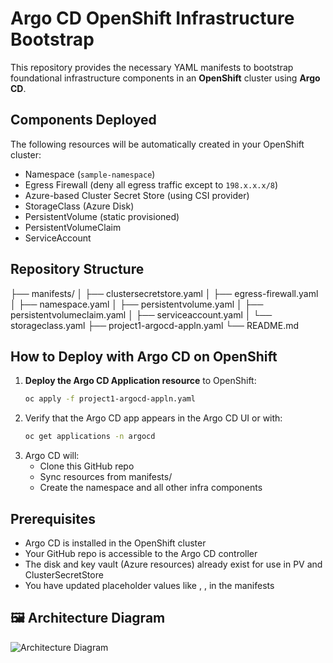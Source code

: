 # Argo CD OpenShift Infrastructure Bootstrap

This repository provides the necessary YAML manifests to bootstrap foundational infrastructure components in an **OpenShift** cluster using **Argo CD**.

## Components Deployed

The following resources will be automatically created in your OpenShift cluster:

- Namespace (`sample-namespace`)
- Egress Firewall (deny all egress traffic except to `198.x.x.x/8`)
- Azure-based Cluster Secret Store (using CSI provider)
- StorageClass (Azure Disk)
- PersistentVolume (static provisioned)
- PersistentVolumeClaim
- ServiceAccount

## Repository Structure
 ├── manifests/ │ ├── clustersecretstore.yaml │ ├── egress-firewall.yaml │ ├── namespace.yaml │ ├── persistentvolume.yaml │ ├── persistentvolumeclaim.yaml │ ├── serviceaccount.yaml │ └── storageclass.yaml ├── project1-argocd-appln.yaml └── README.md

 
## How to Deploy with Argo CD on OpenShift

1. **Deploy the Argo CD Application resource** to OpenShift:
   ```bash
   oc apply -f project1-argocd-appln.yaml
   
2. Verify that the Argo CD app appears in the Argo CD UI or with:
   ```bash
   oc get applications -n argocd

3. Argo CD will:
   - Clone this GitHub repo
   - Sync resources from manifests/
   - Create the namespace and all other infra components

## Prerequisites
- Argo CD is installed in the OpenShift cluster
- Your GitHub repo is accessible to the Argo CD controller
- The disk and key vault (Azure resources) already exist for use in PV and ClusterSecretStore
- You have updated placeholder values like <your-keyvault-name>, <sub-id>, <rg-name> in the manifests

## 🖼️ Architecture Diagram
![Architecture Diagram](./Arch-diagram.png)
